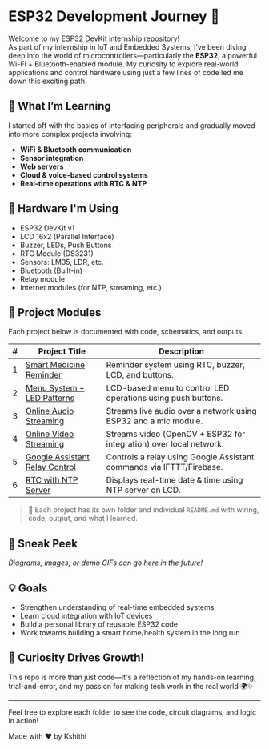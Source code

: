 # ESP32 Development Journey 🚀

Welcome to my ESP32 DevKit internship repository!  
As part of my internship in IoT and Embedded Systems, I’ve been diving deep into the world of microcontrollers—particularly the **ESP32**, a powerful Wi-Fi + Bluetooth-enabled module. My curiosity to explore real-world applications and control hardware using just a few lines of code led me down this exciting path.

## 🌱 What I’m Learning
I started off with the basics of interfacing peripherals and gradually moved into more complex projects involving:
- **WiFi & Bluetooth communication**
- **Sensor integration**
- **Web servers**
- **Cloud & voice-based control systems**
- **Real-time operations with RTC & NTP**

## 🔧 Hardware I'm Using
- ESP32 DevKit v1
- LCD 16x2 (Parallel Interface)
- Buzzer, LEDs, Push Buttons
- RTC Module (DS3231)
- Sensors: LM35, LDR, etc.
- Bluetooth (Built-in)
- Relay module
- Internet modules (for NTP, streaming, etc.)

## 📂 Project Modules
Each project below is documented with code, schematics, and outputs:

| # | Project Title | Description |
|--|---------------|-------------|
| 1 | [Smart Medicine Reminder](./Smart_Medicine_Reminder) | Reminder system using RTC, buzzer, LCD, and buttons. |
| 2 | [Menu System + LED Patterns](./Menu_LED_Selector_LCD) | LCD-based menu to control LED operations using push buttons. |
| 3 | [Online Audio Streaming](./Online_audio_streaming) | Streams live audio over a network using ESP32 and a mic module. |
| 4 | [Online Video Streaming](./Online_video_streaming) | Streams video (OpenCV + ESP32 for integration) over local network. |
| 5 | [Google Assistant Relay Control](./Google_Assistant_relay_control) | Controls a relay using Google Assistant commands via IFTTT/Firebase. |
| 6 | [RTC with NTP Server](./NTP_to_RTC_upload)| Displays real-time date & time using NTP server on LCD. |

> 📌 Each project has its own folder and individual `README.md` with wiring, code, output, and what I learned.

## 📸 Sneak Peek
*Diagrams, images, or demo GIFs can go here in the future!*

## 💡 Goals
- Strengthen understanding of real-time embedded systems
- Learn cloud integration with IoT devices
- Build a personal library of reusable ESP32 code
- Work towards building a smart home/health system in the long run

## 🧠 Curiosity Drives Growth!
This repo is more than just code—it's a reflection of my hands-on learning, trial-and-error, and my passion for making tech work in the real world 🌍✨

---

Feel free to explore each folder to see the code, circuit diagrams, and logic in action!

Made with ❤️ by Kshithi
